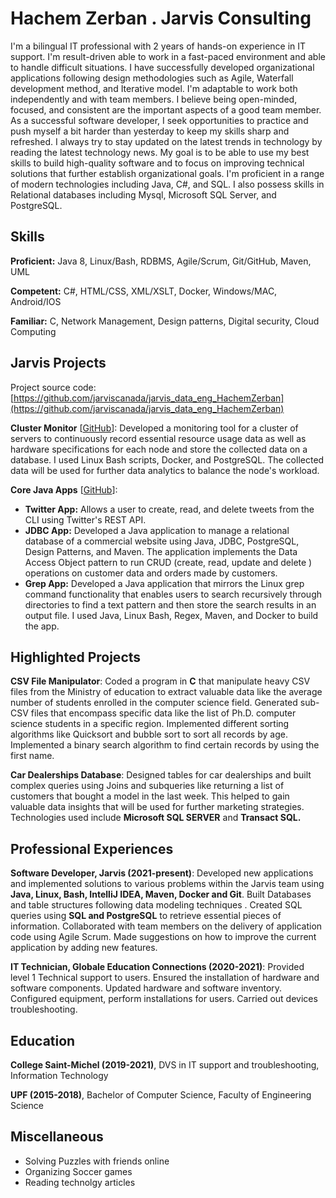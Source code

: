 # Hachem Zerban . Jarvis Consulting

I'm a bilingual IT professional with 2 years of hands-on experience in IT support. I'm result-driven able to work in a fast-paced environment and able to handle difficult situations. I have successfully developed organizational applications following design methodologies such as Agile, Waterfall development method, and Iterative model. I'm adaptable to work both independently and with team members. I believe being open-minded, focused, and consistent are the important aspects of a good team member.  As a successful software developer, I seek opportunities to practice and push myself a bit harder than yesterday to keep my skills sharp and refreshed. I always try to stay updated on the latest trends in technology by reading the latest technology news. My goal is to be able to use my best skills to build high-quality software  and  to focus on improving technical solutions that further establish organizational goals. I'm proficient in a range of modern technologies including Java, C#, and SQL. I also possess skills in Relational databases including Mysql, Microsoft SQL Server, and PostgreSQL.

## Skills

**Proficient:** Java 8, Linux/Bash, RDBMS, Agile/Scrum, Git/GitHub, Maven, UML

**Competent:** C#, HTML/CSS, XML/XSLT, Docker, Windows/MAC, Android/IOS

**Familiar:** C, Network Management, Design patterns, Digital security, Cloud Computing

## Jarvis Projects

Project source code: [https://github.com/jarviscanada/jarvis_data_eng_HachemZerban](https://github.com/jarviscanada/jarvis_data_eng_HachemZerban)


**Cluster Monitor** [[GitHub](https://github.com/jarviscanada/jarvis_data_eng_HachemZerban/tree/develop/linux_sql)]: Developed a monitoring tool for a cluster of servers to continuously record essential resource usage data as well as hardware specifications for each node and store the collected data on a database. I used  Linux Bash scripts, Docker, and PostgreSQL. The collected data will be used for further data analytics to balance the node's workload.

**Core Java Apps** [[GitHub](https://github.com/jarviscanada/jarvis_data_eng_HachemZerban/tree/develop/core_java)]:
      
  - **Twitter App:** Allows a user to create, read, and delete tweets from the CLI using Twitter's REST API.
  - **JDBC App:** Developed a Java application to manage a relational database of a commercial website using Java, JDBC, PostgreSQL, Design Patterns, and Maven. The application implements the Data Access Object pattern to run CRUD   (create, read, update and delete ) operations on customer data and orders made by customers.
  - **Grep App:** Developed a  Java application that mirrors the Linux grep command functionality that enables users to search recursively through directories to find a text pattern and then store the search results in an output file. I used Java, Linux Bash, Regex, Maven, and Docker to build the app. 
  


## Highlighted Projects
**CSV File Manipulator**: Coded a program in **C** that manipulate heavy CSV files from the Ministry of education to extract valuable data like the average number of students enrolled in the computer science field. Generated sub-CSV files that encompass specific data like the list of Ph.D. computer science students in a specific region. Implemented different sorting algorithms like Quicksort and bubble sort to sort all records by age. Implemented a binary search algorithm to find certain records by using the first name. 

**Car Dealerships Database**: Designed tables for car dealerships and built complex queries using Joins and subqueries like returning a list of customers that bought a model in the last week. This helped to gain valuable data insights that will be used for further marketing strategies.  Technologies used include **Microsoft SQL SERVER** and **Transact SQL.**


## Professional Experiences

**Software Developer, Jarvis (2021-present)**: Developed new applications and implemented solutions to various problems within the Jarvis team using **Java, Linux, Bash, IntelliJ IDEA, Maven, Docker and Git**. Built Databases and table structures following data modeling techniques . Created SQL queries using **SQL and PostgreSQL** to retrieve essential pieces of information. Collaborated with team members on the delivery of application code using Agile Scrum. Made suggestions on how to improve the current application by adding new features.

**IT Technician, Globale Education Connections (2020-2021)**: Provided level 1  Technical support to users. Ensured the installation of hardware and software components. Updated hardware and software inventory. Configured equipment, perform installations for users. Carried out devices troubleshooting.


## Education
**College Saint-Michel (2019-2021)**, DVS in IT support and troubleshooting, Information Technology

**UPF (2015-2018)**, Bachelor of Computer Science, Faculty of Engineering Science 


## Miscellaneous
- Solving Puzzles with friends online 
- Organizing Soccer games 
- Reading technolgy articles 
